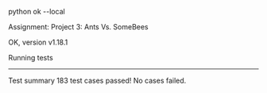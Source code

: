 python ok --local

Assignment: Project 3: Ants Vs. SomeBees

OK, version v1.18.1

Running tests

---------------------------------------------------------------------
Test summary
    183 test cases passed! No cases failed.
